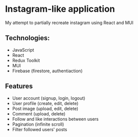 # Instagram-like application
My attempt to partially recreate instagram using React and MUI 

## Technologies:
- JavaScript
- React
- Redux Toolkit
- MUI
- Firebase (firestore, authentiaction)

## Features
- User account (signup, login, logout)
- User profile (create, edit, delete)
- Post image (upload, edit, delete)
- Comment (upload, delete)
- Follow and like interactions between users
- Pagination (infinite scroll)
- Filter followed users' posts